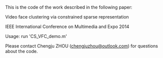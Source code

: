 This is the code of the work described in the following paper:

Video face clustering via constrained sparse representation 

IEEE International Conference on Multimedia and Expo 2014 

Usage: run 'CS_VFC_demo.m'

Please contact Chengju ZHOU (chengjuzhou@outlook.com) for questions about the code.